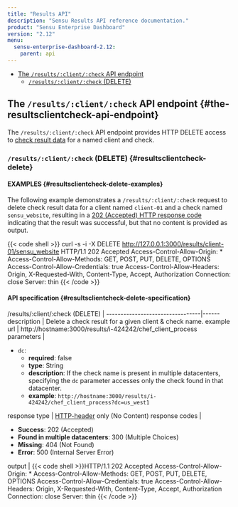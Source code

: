 ```yaml
---
title: "Results API"
description: "Sensu Results API reference documentation."
product: "Sensu Enterprise Dashboard"
version: "2.12"
menu:
  sensu-enterprise-dashboard-2.12:
    parent: api
---
```


- [The `/results/:client/:check` API endpoint](#the-resultsclientcheck-api-endpoint)
  - [`/results/:client/:check` (DELETE)](#resultsclientcheck-delete)

## The `/results/:client/:check` API endpoint {#the-resultsclientcheck-api-endpoint}

The `/results/:client/:check` API endpoint provides HTTP DELETE
access to [check result data][1] for a named client and check.

### `/results/:client/:check` (DELETE) {#resultsclientcheck-delete}

#### EXAMPLES {#resultsclientcheck-delete-examples}

The following example demonstrates a `/results/:client/:check` request to delete
check result data for a client named `client-01` and a check named
`sensu_website`, resulting in a [202 (Accepted) HTTP response code][2]
indicating that the result was successful, but that no content is provided as output.

{{< code shell >}}
curl -s -i -X DELETE http://127.0.0.1:3000/results/client-01/sensu_website
HTTP/1.1 202 Accepted
Access-Control-Allow-Origin: *
Access-Control-Allow-Methods: GET, POST, PUT, DELETE, OPTIONS
Access-Control-Allow-Credentials: true
Access-Control-Allow-Headers: Origin, X-Requested-With, Content-Type, Accept, Authorization
Connection: close
Server: thin
{{< /code >}}

#### API specification {#resultsclientcheck-delete-specification}

/results/:client/:check (DELETE) | 
---------------------------------|------
description                      | Delete a check result for a given client & check name.
example url                      | http://hostname:3000/results/i-424242/chef_client_process
parameters                       | <ul><li>`dc`:<ul><li>**required**: false</li><li>**type**: String</li><li>**description**: If the check name is present in multiple datacenters, specifying the `dc` parameter accesses only the check found in that datacenter.</li><li>**example**: `http://hostname:3000/results/i-424242/chef_client_process?dc=us_west1`</li></ul></li></ul>
response type                    | [HTTP-header][3] only (No Content)
response codes                   | <ul><li>**Success**: 202 (Accepted)</li><li>**Found in multiple datacenters**: 300 (Multiple Choices)</li><li>**Missing**: 404 (Not Found)</li><li>**Error**: 500 (Internal Server Error)</li></ul>
output                           | {{< code shell >}}HTTP/1.1 202 Accepted
Access-Control-Allow-Origin: *
Access-Control-Allow-Methods: GET, POST, PUT, DELETE, OPTIONS
Access-Control-Allow-Credentials: true
Access-Control-Allow-Headers: Origin, X-Requested-With, Content-Type, Accept, Authorization
Connection: close
Server: thin
{{< /code >}}

[?]:  #
[1]:  /sensu-core/latest/reference/checks#check-results
[2]:  https://en.wikipedia.org/wiki/List_of_HTTP_status_codes
[3]:  https://www.w3.org/Protocols/rfc2616/rfc2616-sec14.html
[4]:  /sensu-core/latest/reference/clients#proxy-clients
[5]:  /sensu-core/latest/reference/checks#check-definition-specification
